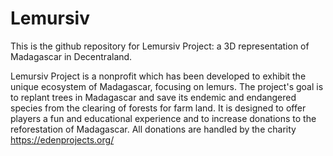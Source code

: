 # Lemursiv

This is the github repository for Lemursiv Project: a 3D representation of Madagascar in Decentraland. 

Lemursiv Project is a nonprofit which has been developed to exhibit the unique ecosystem of Madagascar, focusing on lemurs. The project's goal is to replant trees in Madagascar and save its endemic and endangered species from the clearing of forests for farm land. It is designed to offer players a fun and educational experience and to increase donations to the reforestation of Madagascar. All donations are handled by the charity https://edenprojects.org/

